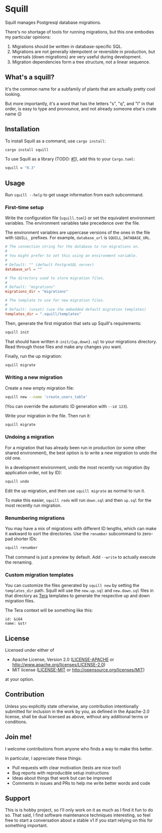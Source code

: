 # Squill

Squill manages Postgresql database migrations.

There's no shortage of tools for running migrations, but this one embodies my
particular opinions:

1. Migrations should be written in database-specific SQL.
2. Migrations are not generally idempotent or reversible in production, but
   reversals (down migrations) are very useful during development.
3. Migration dependencies form a tree structure, not a linear sequence.

## What's a squill?

It's the common name for a subfamily of plants that are actually pretty cool looking.

But more importantly, it's a word that has the letters "s", "q", and "l" in
that order, is easy to type and pronounce, and not already someone else's crate
name 😉

## Installation

To install Squill as a command, use `cargo install`:

```bash
cargo install squill
```

To use Squill as a library (TODO: [#1]), add this to your `Cargo.toml`:

[#1]: https://github.com/jdkaplan/squill/issues/1

```bash
squill = "0.3"
```

## Usage

Run `squill --help` to get usage information from each subcommand.

### First-time setup

Write the configuration file (`squill.toml`) or set the equivalent environment
variables. The environment variables take precedence over the file.

The environment variables are uppercase versions of the ones in the file with
`SQUILL_` prefixes. For example, `database_url` is `SQUILL_DATABASE_URL`.

```toml
# The connection string for the database to run migrations on.
#
# You might prefer to set this using an environment variable.
#
# Default: "" (default PostgreSQL server)
database_url = ""

# The directory used to store migration files.
#
# Default: "migrations"
migrations_dir = "migrations"

# The template to use for new migration files.
#
# Default: (unset) (use the embedded default migration templates)
templates_dir = ".squill/templates"
```

Then, generate the first migration that sets up Squill's requirements:

```bash
squill init
```

That should have written `0-init/{up,down}.sql` to your migrations directory.
Read through those files and make any changes you want.

Finally, run the up migration:

```bash
squill migrate
```

### Writing a new migration

Create a new empty migration file:

```bash
squill new --name 'create_users_table'
```

(You can override the automatic ID generation with `--id 123`).

Write your migration in the file. Then run it:

```bash
squill migrate
```

### Undoing a migration

For a migration that has already been run in production (or some other shared
environment), the best option is to write a new migration to undo the old one.

In a development environment, undo the most recently run migration (by
application order, not by ID):

```bash
squill undo
```

Edit the up migration, and then use `squill migrate` as normal to run it.

To make this easier, `squill redo` will run `down.sql` and then `up.sql` for the
most recently run migration.

### Renumbering migrations

You may have a mix of migrations with different ID lengths, which can make it
awkward to sort the directories. Use the `renumber` subcommand to zero-pad
shorter IDs:

```bash
squill renumber
```

That command is just a preview by default. Add `--write` to actually execute
the renaming.

### Custom migration templates

You can customize the files generated by `squill new` by setting the
`templates_dir` path. Squill will use the `new.up.sql` and `new.down.sql` files
in that directory as [Tera] templates to generate the respective up and down
migration files.

[Tera]: https://tera.netlify.app/

The Tera context will be something like this:
```
id: &i64
name: &str
```

## License

Licensed under either of

 * Apache License, Version 2.0
   ([LICENSE-APACHE](LICENSE-APACHE) or http://www.apache.org/licenses/LICENSE-2.0)
 * MIT license
   ([LICENSE-MIT](LICENSE-MIT) or http://opensource.org/licenses/MIT)

at your option.

## Contribution

Unless you explicitly state otherwise, any contribution intentionally submitted
for inclusion in the work by you, as defined in the Apache-2.0 license, shall be
dual licensed as above, without any additional terms or conditions.

## Join me!

I welcome contributions from anyone who finds a way to make this better.

In particular, I appreciate these things:
- Pull requests with clear motivation (tests are nice too!)
- Bug reports with reproducible setup instructions
- Ideas about things that work but can be improved
- Comments in issues and PRs to help me write better words and code

## Support

This is is hobby project, so I'll only work on it as much as I find it fun to
do so. That said, I find software maintenance techniques interesting, so feel
free to start a conversation about a stable v1 if you start relying on this for
something important.
